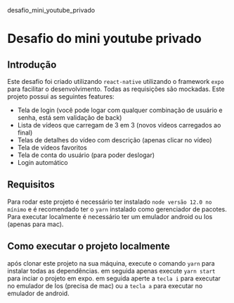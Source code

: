 desafio_mini_youtube_privado

# Desafio do mini youtube privado

## Introdução
Este desafio foi criado utilizando ``react-native`` utilizando o framework ``expo`` para facilitar o desenvolvimento. Todas as requisições são mockadas. Este projeto possui as seguintes features: 
- Tela de login (você pode logar com qualquer combinação de usuário e senha, está sem validação de back)
- Lista de vídeos que carregam de 3 em 3 (novos vídeos carregados ao final)
- Telas de detalhes do vídeo com descrição (apenas clicar no vídeo)
- Tela de vídeos favoritos
- Tela de conta do usuário (para poder deslogar)
- Login automático


## Requisitos 

Para rodar este projeto é necessário ter instalado ``node versão 12.0 no mínimo`` e é recomendado ter o ``yarn`` instalado como gerenciador de pacotes. Para executar localmente é necessário ter um emulador android ou Ios (apenas para mac).

## Como executar o projeto localmente
após clonar este projeto na sua máquina, execute o comando ``yarn`` para instalar todas as dependências. em seguida apenas execute ``yarn start`` para inciar o projeto em expo. em seguida aperte a ``tecla i`` para executar no emulador de Ios (precisa de mac) ou a ``tecla a`` para executar no emulador de android.